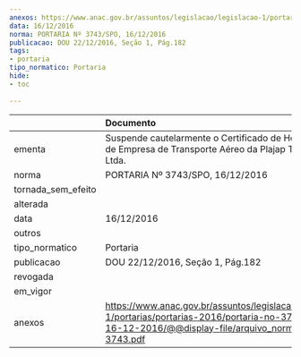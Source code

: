 ```yaml
---
anexos: https://www.anac.gov.br/assuntos/legislacao/legislacao-1/portarias/portarias-2016/portaria-no-3743-spo-16-12-2016/@@display-file/arquivo_norma/PA2016-3743.pdf
data: 16/12/2016
norma: PORTARIA Nº 3743/SPO, 16/12/2016
publicacao: DOU 22/12/2016, Seção 1, Pág.182
tags:
- portaria
tipo_normatico: Portaria
hide: 
- toc 
 
---
```


|                    | Documento                                                                                                                                                      |
|:-------------------|:---------------------------------------------------------------------------------------------------------------------------------------------------------------|
| ementa             | Suspende cautelarmente o Certificado de Homologação de Empresa de Transporte Aéreo da Plajap Táxi Aéreo Ltda.                                                  |
| norma              | PORTARIA Nº 3743/SPO, 16/12/2016                                                                                                                               |
| tornada_sem_efeito |                                                                                                                                                                |
| alterada           |                                                                                                                                                                |
| data               | 16/12/2016                                                                                                                                                     |
| outros             |                                                                                                                                                                |
| tipo_normatico     | Portaria                                                                                                                                                       |
| publicacao         | DOU 22/12/2016, Seção 1, Pág.182                                                                                                                               |
| revogada           |                                                                                                                                                                |
| em_vigor           |                                                                                                                                                                |
| anexos             | https://www.anac.gov.br/assuntos/legislacao/legislacao-1/portarias/portarias-2016/portaria-no-3743-spo-16-12-2016/@@display-file/arquivo_norma/PA2016-3743.pdf |